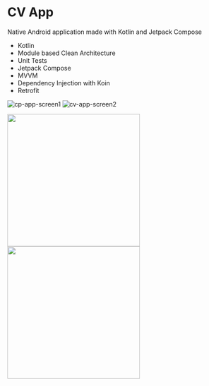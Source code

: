 # CV App

Native Android application made with Kotlin and Jetpack Compose

* Kotlin
* Module based Clean Architecture
* Unit Tests
* Jetpack Compose
* MVVM
* Dependency Injection with Koin
* Retrofit

![cp-app-screen1](https://user-images.githubusercontent.com/1894882/95612790-3e1c9500-0a64-11eb-8a9a-4b7c3a422d9c.png)
![cv-app-screen2](https://user-images.githubusercontent.com/1894882/95613016-8fc51f80-0a64-11eb-98c4-0097354f82d9.png)

<img src="https://user-images.githubusercontent.com/1894882/95612790-3e1c9500-0a64-11eb-8a9a-4b7c3a422d9c.png" width="300"/> <img src="https://user-images.githubusercontent.com/1894882/95613016-8fc51f80-0a64-11eb-98c4-0097354f82d9.png" width="300"/>